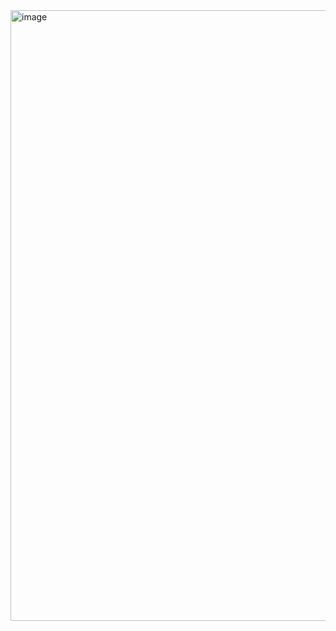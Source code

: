 <img width="1029" height="977" alt="image" src="https://github.com/user-attachments/assets/8eb281e3-16b1-4983-b315-fb4e89d73083" />
